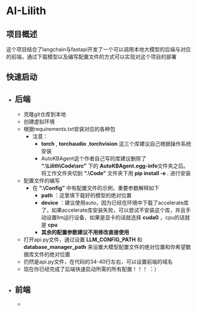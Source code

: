 # AI-Lilith

## 项目概述
这个项目结合了langchain与fastapi开发了一个可以调用本地大模型的后端与对应的前端，通过下载模型以及编写配置文件的方式可以实现对这个项目的部署

## 快速启动
- **后端**
    --
    - 克隆git仓库到本地
    - 创建虚拟环境
    - 根据requirements.txt安装对应的各种包
        - 注意：
            - **torch** , **torchaudio** ,**torchvision** 这三个库建议自己根据操作系统安装
            - AutoKBAgent这个作者自己写的库建议删除了 **“.\Lilith\Code\src”** 下的 **AutoKBAgent.egg-info**文件夹之后。将工作文件夹切到 **“.\Code”** 文件夹下用 **pip install -e .** 进行安装
    - 配置文件的编写
        - 在 **“.\Config”** 中有配置文件的示例，重要参数解释如下
            - **path** ：这里填下载好的模型的绝对位置
            - **device** ：建议使用auto，因为已经在环境中下载了accelerate库了，如果accelerate库安装失败，可以尝试不安装这个库，并且手动设置llm运行设备，如果是显卡的话就选择 **cuda0** ，cpu的话就是 **cpu**
            - **其余的配置参数建议不用修改直接使用**
    - 打开api.py文件，通过设置 **LLM_CONFIG_PATH** 和 **database_manager_path** 来设置大模型配置文件的绝对位置和你希望数据库文件的绝对位置
    - 仍然是api.py文件，在代码的34-40行左右，可以设置前端的域名
    - 现在你已经完成了后端快速启动所需的所有配置！！！ ：）

- **前端**
    --
    - 




